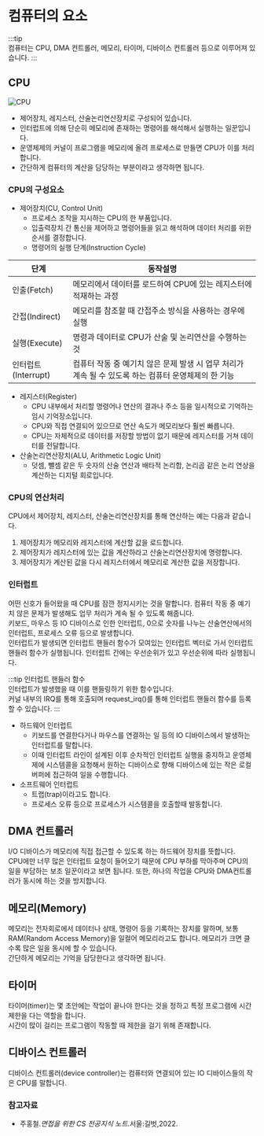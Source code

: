 # 컴퓨터의 요소

:::tip  
컴퓨터는 CPU, DMA 컨트롤러, 메모리, 타이머, 디바이스 컨트롤러 등으로 이루어져 있습니다.
:::

## CPU

![CPU](https://user-images.githubusercontent.com/79966015/177065287-2892dee6-c319-452c-986b-13d19f4e3f67.PNG)

- 제어장치, 레지스터, 산술논리연산장치로 구성되어 있습니다.
- 인터럽트에 의해 단순히 메모리에 존재하는 명령어를 해석해서 실행하는 일꾼입니다.
- 운영체제의 커널이 프로그램을 메모리에 올려 프로세스로 만들면 CPU가 이를 처리합니다.
- 간단하게 컴퓨터의 계산을 담당하는 부분이라고 생각하면 됩니다.

### CPU의 구성요소

- 제어장치(CU, Control Unit)
    - 프로세스 조작을 지시하는 CPU의 한 부품입니다.
    - 입출력장치 간 통신을 제어하고 명령어들을 읽고 해석하며 데이터 처리를 위한 순서를 결정합니다.
    - 명령어의 실행 단계(Instruction Cycle)

| 단계       | 동작설명               |
|----------|-------------------|
| 인출(Fetch)     | 메모리에서 데이터를 로드하여 CPU에 있는 레지스터에 적재하는 과정 | 
| 간접(Indirect)      | 메모리를 참조할 때 간접주소 방식을 사용하는 경우에 실행  | 
| 실행(Execute) | 명령과 데이터로 CPU가 산술 및 논리연산을 수행하는 것 | 
| 인터럽트(Interrupt)  | 컴퓨터 작동 중 예기치 않은 문제 발생 시 업무 처리가 계속 될 수 있도록 하는 컴퓨터 운영체제의 한 기능 |

- 레지스터(Register)
    - CPU 내부에서 처리할 명령어나 연산의 결과나 주소 등을 일시적으로 기억하는 임시 기억장소입니다.
    - CPU와 직접 연결되어 있으므로 연산 속도가 메모리보다 훨씬 빠릅니다.
    - CPU는 자체적으로 데이터를 저장할 방법이 없기 때문에 레지스터를 거쳐 데이터를 전달합니다.
- 산술논리연산장치(ALU, Arithmetic Logic Unit)
    - 덧셈, 뺄셈 같은 두 숫자의 산술 연산과 배타적 논리합, 논리곱 같은 논리 연상을 계산하는 디지털 회로입니다.

### CPU의 연산처리

CPU에서 제어장치, 레지스터, 산술논리연산장치를 통해 연산하는 예는 다음과 같습니다.

1. 제어장치가 메모리와 레지스터에 계산할 값을 로드합니다.
2. 제어장치가 레지스터에 있는 값을 계산하라고 산술논리연산장치에 명령합니다.
3. 제어장치가 계산된 값을 다시 레지스터에서 메모리로 계산한 값을 저장합니다.

### 인터럽트

어떤 신호가 들어왔을 때 CPU를 잠깐 정지시키는 것을 말합니다. 컴퓨터 작동 중 예기치 않은 문제가 발생해도 업무 처리가 계속 될 수 있도록 해줍니다.  
키보드, 마우스 등 IO 디바이스로 인한 인터럽트, 0으로 숫자를 나누는 산술연산에서의 인터럽트, 프로세스 오류 등으로 발생합니다.  
인터럽트가 발생되면 인터럽트 핸들러 함수가 모여있는 인터럽트 벡터로 가서 인터럽트 핸들러 함수가 실행됩니다. 인터럽트 간에는 우선순위가 있고 우선순위에 따라 실행됩니다.

:::tip 인터럽트 핸들러 함수  
인터럽트가 발생했을 때 이를 핸들링하기 위한 함수입니다.  
커널 내부의 IRQ를 통해 호출되며 request_irq()를 통해 인터럽트 핸들러 함수를 등록할 수 있습니다.
:::

- 하드웨어 인터럽트
    - 키보드를 연결한다거나 마우스를 연결하는 일 등의 IO 디바이스에서 발생하는 인터럽트를 말합니다.
    - 이때 인터럽트 라인이 설계된 이후 순차적인 인터럽트 실행을 중지하고 운영체제에 시스템콜을 요청해서 원하는 디바이스로 향해 디바이스에 있는 작은 로컬 버퍼에 접근하여 일을 수행합니다.
- 소프트웨어 인터럽트
    - 트랩(trap)이라고도 합니다.
    - 프로세스 오류 등으로 프로세스가 시스템콜을 호출할때 발동합니다.

## DMA 컨트롤러

I/O 디바이스가 메모리에 직접 접근할 수 있도록 하는 하드웨어 장치를 뜻합니다.  
CPU에만 너무 많은 인터럽트 요청이 들어오기 때문에 CPU 부하를 막아주며 CPU의 일을 부담하는 보조 일꾼이라고 보면 됩니다. 또한, 하나의 작업을 CPU와 DMA컨트롤러가 동시에 하는 것을 방지합니다.

## 메모리(Memory)

메모리는 전자회로에서 데이터나 상태, 명령어 등을 기록하는 장치를 말하며, 보통 RAM(Random Access Memory)을 일컬어 메모리라고도 합니다. 메모리가 크면 클수록 많은 일을 동시에 할 수
있습니다.  
간단하게 메모리는 기억을 담당한다고 생각하면 됩니다.

## 타이머

타이머(timer)는 몇 초안에는 작업이 끝나야 한다는 것을 정하고 특정 프로그램에 시간제한을 다는 역할을 합니다.  
시간이 많이 걸리는 프로그램이 작동할 때 제한을 걸기 위해 존재합니다.

## 디바이스 컨트롤러

디바이스 컨트롤러(device controller)는 컴퓨터와 연결되어 있는 IO 디바이스들의 작은 CPU를 말합니다.

### 참고자료

- 주홍철.*면접을 위한 CS 전공지식 노트*.서울:길벗,2022.